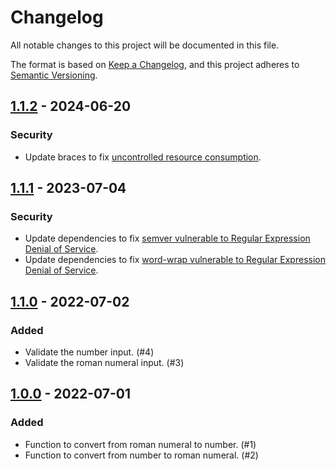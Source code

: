 # Changelog
All notable changes to this project will be documented in this file.

The format is based on [Keep a Changelog](https://keepachangelog.com/en/1.0.0/),
and this project adheres to [Semantic Versioning](https://semver.org/spec/v2.0.0.html).

## [1.1.2] - 2024-06-20
### Security
- Update braces to fix [uncontrolled resource consumption](https://security.snyk.io/vuln/SNYK-JS-BRACES-6838727).

## [1.1.1] - 2023-07-04
### Security
- Update dependencies to fix [semver vulnerable to Regular Expression Denial of Service](https://github.com/advisories/GHSA-c2qf-rxjj-qqgw).
- Update dependencies to fix [word-wrap vulnerable to Regular Expression Denial of Service](https://github.com/advisories/GHSA-j8xg-fqg3-53r7).

## [1.1.0] - 2022-07-02
### Added
- Validate the number input. (#4)
- Validate the roman numeral input. (#3)

## [1.0.0] - 2022-07-01
### Added
- Function to convert from roman numeral to number. (#1)
- Function to convert from number to roman numeral. (#2)

[Unreleased]: https://github.com/rodrigoborgesdeoliveira/Romanumber/compare/main...v1.1.2
[1.1.2]: https://github.com/rodrigoborgesdeoliveira/Romanumber/compare/v1.1.1...v1.1.2
[1.1.1]: https://github.com/rodrigoborgesdeoliveira/Romanumber/compare/v1.1.0...v1.1.1
[1.1.0]: https://github.com/rodrigoborgesdeoliveira/Romanumber/compare/v1.0.0...v1.1.0
[1.0.0]: https://github.com/rodrigoborgesdeoliveira/Romanumber/releases/tag/v1.0.0
